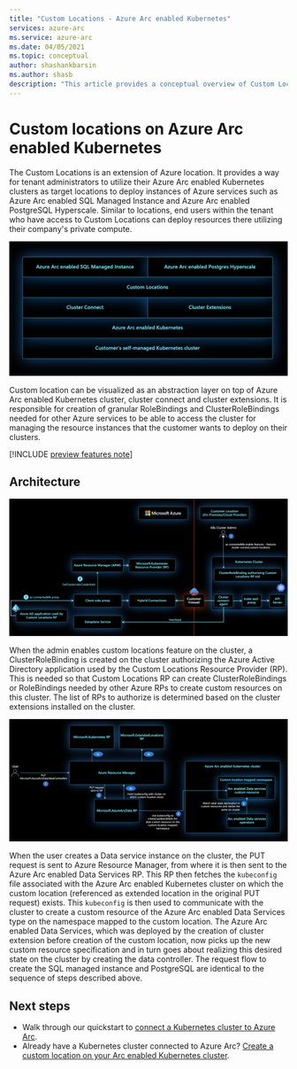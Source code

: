 ```yaml
---
title: "Custom Locations - Azure Arc enabled Kubernetes"
services: azure-arc
ms.service: azure-arc
ms.date: 04/05/2021
ms.topic: conceptual
author: shashankbarsin
ms.author: shasb
description: "This article provides a conceptual overview of Custom Locations capability of Azure Arc enabled Kubernetes"
---
```


# Custom locations on Azure Arc enabled Kubernetes

The Custom Locations is an extension of Azure location. It provides a way for tenant administrators to utilize their Azure Arc enabled Kubernetes clusters as target locations to deploy instances of Azure services such as Azure Arc enabled SQL Managed Instance and Azure Arc enabled PostgreSQL Hyperscale. Similar to locations, end users within the tenant who have access to Custom Locations can deploy resources there utilizing their company's private compute.

[ ![Arc platform layers](./media/conceptual-arc-platform-layers.png) ](./media/conceptual-arc-platform-layers.png#lightbox)

Custom location can be visualized as an abstraction layer on top of Azure Arc enabled Kubernetes cluster, cluster connect and cluster extensions. It is responsible for creation of granular RoleBindings and ClusterRoleBindings needed for other Azure services to be able to access the cluster for managing the resource instances that the customer wants to deploy on their clusters.

[!INCLUDE [preview features note](./includes/preview/preview-callout.md)]

## Architecture

[ ![Enable custom locations](./media/conceptual-custom-locations-enable.png) ](./media/conceptual-custom-locations-enable.png#lightbox)

When the admin enables custom locations feature on the cluster, a ClusterRoleBinding is created on the cluster authorizing the Azure Active Directory application used by the Custom Locations Resource Provider (RP). This is needed so that Custom Locations RP can create ClusterRoleBindings or RoleBindings needed by other Azure RPs to create custom resources on this cluster. The list of RPs to authorize is determined based on the cluster extensions installed on the cluster.

[ ![Enable custom locations](./media/conceptual-custom-locations-usage.png) ](./media/conceptual-custom-locations-usage.png#lightbox)

When the user creates a Data service instance on the cluster, the PUT request is sent to Azure Resource Manager, from where it is then sent to the Azure Arc enabled Data Services RP. This RP then fetches the `kubeconfig` file associated with the Azure Arc enabled Kubernetes cluster on which the custom location (referenced as extended location in the original PUT request) exists. This `kubeconfig` is then used to communicate with the cluster to create a custom resource of the Azure Arc enabled Data Services type on the namespace mapped to the custom location. The Azure Arc enabled Data Services, which was deployed by the creation of cluster extension before creation of the custom location, now picks up the new custom resource specification and in turn goes about realizing this desired state on the cluster by creating the data controller. The request flow to create the SQL managed instance and PostgreSQL are identical to the sequence of steps described above.

## Next steps

* Walk through our quickstart to [connect a Kubernetes cluster to Azure Arc](./quickstart-connect-cluster.md).
* Already have a Kubernetes cluster connected to Azure Arc? [Create a custom location on your Arc enabled Kubernetes cluster](./custom-locations.md).